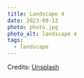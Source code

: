 ```yaml
---
title: Landscape 4
date: 2023-09-13
photo: photo.jpg
photo_alt: landscape 4
tags:
  - landscape
---
```


Credits: [Unsplash](https://unsplash.com/fr/photos/maison-brune-pres-dun-plan-deau-zAjdgNXsMeg)
